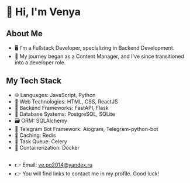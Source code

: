 # 👋 Hi, I'm Venya

## About Me

- 🖥️ I'm a Fullstack Developer, specializing in Backend Development.
- 🔄 My journey began as a Content Manager, and I've since transitioned into a developer role.

## My Tech Stack

- 🌐 Languages: JavaScript, Python
- 🎨 Web Technologies: HTML, CSS, ReactJS
- 🚀 Backend Frameworks: FastAPI, Flask
- 🐘 Database Systems: PostgreSQL, SQLite
- 🗃️ ORM: SQLAlchemy
- 🤖 Telegram Bot Framework: Aiogram, Telegram-python-bot
- 🔄 Caching: Redis
- 🎈 Task Queue: Celery
- 🐳 Containerization: Docker

##

- 👉 Email: ve.po2014@yandex.ru
- 👉 You will find links to contact me in my profile. Good luck!

